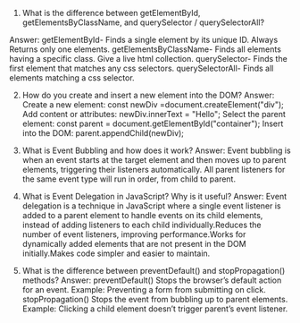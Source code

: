 1. What is the difference between getElementById, getElementsByClassName, and querySelector / querySelectorAll?

Answer: getElementById- Finds a single element by its unique ID. Always Returns only one elements. 
        getElementsByClassName- Finds all elements having a specific class. Give a live html collection.
        querySelector- Finds the first element that matches any css selectors.
        querySelectorAll- Finds all elements matching a css selector.

2. How do you create and insert a new element into the DOM?
Answer: Create a new element: const newDiv =document.createElement("div");
        Add content or attributes: newDiv.innerText = "Hello";
        Select the parent element: const parent = document.getElementById("container");
        Insert into the DOM: parent.appendChild(newDiv);

3. What is Event Bubbling and how does it work?
Answer: Event bubbling is when an event starts at the target element and then moves up to parent elements, triggering their listeners automatically. All parent listeners for the same event type will run in order, from child to parent.


4. What is Event Delegation in JavaScript? Why is it useful?
Answer:  Event delegation is a technique in JavaScript where a single event listener is added to a parent element to handle events on its child elements, instead of adding listeners to each child individually.Reduces the number of event listeners, improving performance.Works for dynamically added elements that are not present in the DOM initially.Makes code simpler and easier to maintain.


5. What is the difference between preventDefault() and stopPropagation() methods?
Answer:  preventDefault() Stops the browser’s default action for an event.
Example: Preventing a form from submitting on click.
         stopPropagation() Stops the event from bubbling up to parent elements.
Example: Clicking a child element doesn’t trigger parent’s event listener.





